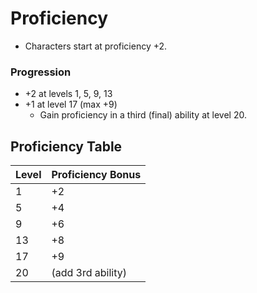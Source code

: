 # Proficiency

- Characters start at proficiency +2.

### Progression

- +2 at levels 1, 5, 9, 13
- +1 at level 17 (max +9)
    - Gain proficiency in a third (final) ability at level 20.

## Proficiency Table

| Level | Proficiency Bonus   |
|-------|---------------------|
| 1     | +2                 |
| 5     | +4                 |
| 9     | +6                 |
| 13    | +8                 |
| 17    | +9                 |
| 20    | (add 3rd ability)  |


